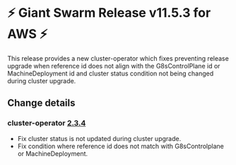 # :zap: Giant Swarm Release v11.5.3 for AWS :zap:

This release provides a new cluster-operator which fixes preventing release upgrade when reference id does not align with the G8sControlPlane id or MachineDeployment id and cluster status condition not being changed during cluster upgrade.

## Change details

### cluster-operator [2.3.4](https://github.com/giantswarm/cluster-operator/releases/tag/v2.3.3)

- Fix cluster status is not updated during cluster upgrade.
- Fix condition where reference id does not match with G8sControlplane or MachineDeployment.
